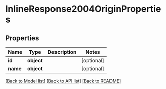 # InlineResponse2004OriginProperties

## Properties
Name | Type | Description | Notes
------------ | ------------- | ------------- | -------------
**id** | **object** |  | [optional] 
**name** | **object** |  | [optional] 

[[Back to Model list]](../README.md#documentation-for-models) [[Back to API list]](../README.md#documentation-for-api-endpoints) [[Back to README]](../README.md)

